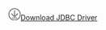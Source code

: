 ![Download](../ssdt/media/download.png)[Download JDBC Driver](https://go.microsoft.com/fwlink/?linkid=868287)
